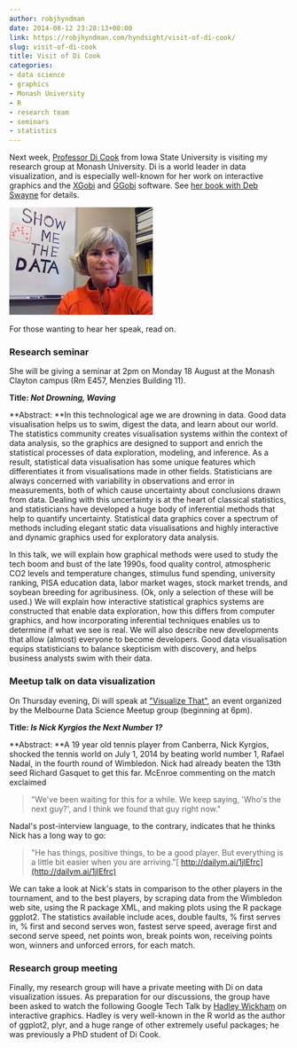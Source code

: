 ```yaml
---
author: robjhyndman
date: 2014-08-12 23:28:13+00:00
link: https://robjhyndman.com/hyndsight/visit-of-di-cook/
slug: visit-of-di-cook
title: Visit of Di Cook
categories:
- data science
- graphics
- Monash University
- R
- research team
- seminars
- statistics
---
```



Next week, [Professor Di Cook](http://dicook.public.iastate.edu/) from Iowa State University is visiting my research group at Monash University. Di is a world leader in data visualization, and is especially well-known for her work on interactive graphics and the [XGobi](http://www2.research.att.com/areas/stat/xgobi/) and [GGobi](http://www.ggobi.org/) software. See [her book with Deb Swayne](http://amzn.com/0387717617/?tag=otexts-20) for details.

[![](/img/dicook.jpeg)](http://www.public.iastate.edu/~dicook/)

For those wanting to hear her speak, read on.<!-- more -->



### Research seminar



She will be giving a seminar at 2pm on Monday 18 August at the Monash Clayton campus (Rm E457, Menzies Building 11).

**Title: _Not Drowning, Waving_**

**Abstract: **In this technological age we are drowning in data. Good data visualisation helps us to swim, digest the data, and learn about our world. The statistics community creates visualisation systems within the context of data analysis, so the graphics are designed to support and enrich the statistical processes of data exploration, modeling, and inference. As a result, statistical data visualisation has some unique features which differentiates it from visualisations made in other fields. Statisticians are always concerned with variability in observations and error in measurements, both of which cause uncertainty about conclusions drawn from data. Dealing with this uncertainty is at the heart of classical statistics, and statisticians have developed a huge body of inferential methods that help to quantify uncertainty. Statistical data graphics cover a spectrum of methods including elegant static data visualisations and highly interactive and dynamic graphics used for exploratory data analysis.

In this talk, we will explain how graphical methods were used to study the tech boom and bust of the late 1990s, food quality control, atmospheric CO2 levels and temperature changes, stimulus fund spending, university ranking, PISA education data, labor market wages, stock market trends, and soybean breeding for agribusiness. (Ok, only a selection of these will be used.) We will explain how interactive statistical graphics systems are constructed that enable data exploration, how this differs from computer graphics, and how incorporating inferential techniques enables us to determine if what we see is real. We will also describe new developments that allow (almost) everyone to become developers. Good data visualisation equips statisticians to balance skepticism with discovery, and helps business analysts swim with their data.





### Meetup talk on data visualization



On Thursday evening, Di will speak at ["Visualize That"](http://www.meetup.com/Data-Science-Melbourne/events/191366522/), an event organized by the Melbourne Data Science Meetup group (beginning at 6pm).

**Title: _Is Nick Kyrgios the Next Number 1?_**

**Abstract: **A 19 year old tennis player from Canberra, Nick Kyrgios, shocked the tennis world on July 1, 2014 by beating world number 1, Rafael Nadal, in the fourth round of Wimbledon. Nick had already beaten the 13th seed Richard Gasquet to get this far. McEnroe commenting on the match exclaimed

>"We've been waiting for this for a while. We keep saying, 'Who's the next guy?', and I think we found that guy right now."

Nadal's post-interview language, to the contrary, indicates that he thinks Nick has a long way to go:

> "He has things, positive things, to be a good player. But everything is a little bit easier when you are arriving."[ http://dailym.ai/1jlEfrc](http://dailym.ai/1jlEfrc)



We can take a look at Nick's stats in comparison to the other players in the tournament, and to the best players, by scraping data from the Wimbledon web site, using the R package XML, and making plots using the R package ggplot2. The statistics available include aces, double faults, % first serves in, % first and second serves won, fastest serve speed, average first and second serve speed, net points won, break points won, receiving points won, winners and unforced errors, for each match.





### Research group meeting



Finally, my research group will have a private meeting with Di on data visualization issues. As preparation for our discussions, the group have been asked to watch the following Google Tech Talk by [Hadley Wickham](http://had.co.nz/) on interactive graphics. Hadley is very well-known in the R world as the author of ggplot2, plyr, and a huge range of other extremely useful packages; he was previously a PhD student of Di Cook.
